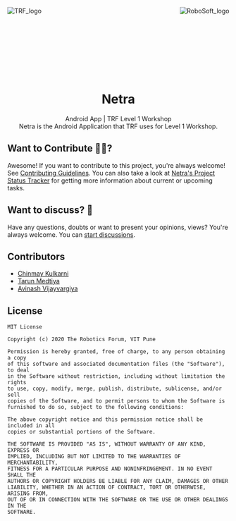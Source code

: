 <div>
  <p>
    <img align="left" src="https://github.com/avinash14022002/netra/blob/develop/.logo/The%20Robotic%20Forum%20Logo.jpg" alt="TRF_logo">
    <img align="right" src="https://github.com/avinash14022002/netra/blob/develop/.logo/RoboSoft.jpeg" alt="RoboSoft_logo">
  </p>
</div>
<br><br><br><br><br><br><br><br><br>



<p align="center">
<h1> <center> Netra </center> </h1>
</p>
<p align="center">
Android App | TRF Level 1 Workshop
  <br>
Netra is the Android Application that TRF uses for Level 1 Workshop.
</p>





## Want to Contribute 🙋‍♂️?

Awesome! If you want to contribute to this project, you're always welcome! See [Contributing Guidelines](CONTRIBUTING.md). You can also take a look at [Netra's Project Status Tracker](https://github.com/The-Robotics-Forum/netra/issues) for getting more information about current or upcoming tasks.


## Want to discuss? 💬

Have any questions, doubts or want to present your opinions, views? You're always welcome. You can [start discussions]().


## Contributors

- [Chinmay Kulkarni](https://github.com/Grandolf49)
- [Tarun Medtiya](https://github.com/tarun42)
- [Avinash Vijayvargiya](https://github.com/avinash14022002)


## License

```
MIT License

Copyright (c) 2020 The Robotics Forum, VIT Pune

Permission is hereby granted, free of charge, to any person obtaining a copy
of this software and associated documentation files (the "Software"), to deal
in the Software without restriction, including without limitation the rights
to use, copy, modify, merge, publish, distribute, sublicense, and/or sell
copies of the Software, and to permit persons to whom the Software is
furnished to do so, subject to the following conditions:

The above copyright notice and this permission notice shall be included in all
copies or substantial portions of the Software.

THE SOFTWARE IS PROVIDED "AS IS", WITHOUT WARRANTY OF ANY KIND, EXPRESS OR
IMPLIED, INCLUDING BUT NOT LIMITED TO THE WARRANTIES OF MERCHANTABILITY,
FITNESS FOR A PARTICULAR PURPOSE AND NONINFRINGEMENT. IN NO EVENT SHALL THE
AUTHORS OR COPYRIGHT HOLDERS BE LIABLE FOR ANY CLAIM, DAMAGES OR OTHER
LIABILITY, WHETHER IN AN ACTION OF CONTRACT, TORT OR OTHERWISE, ARISING FROM,
OUT OF OR IN CONNECTION WITH THE SOFTWARE OR THE USE OR OTHER DEALINGS IN THE
SOFTWARE.
```
